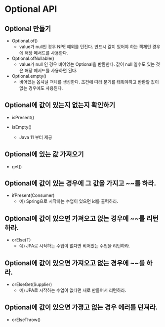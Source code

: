 # Optional API

## Optional 만들기

- Optional.of()
    - value가 null인 경우 NPE 예외를 던진다. 반드시 값이 있어야 하는 객체인 경우에 해당 메서드를 사용한다.
- Optional.ofNullable()
    - value가 null 인 경우 비어있는 Optional을 반환한다. 값이 null 일수도 있는 것은 해당 메서드를 사용하면 된다.
- Optional.empty()
    - 비어있는 옵셔널 객체를 생성한다. 조건에 따라 분기를 태워야하고 반환할 값이 없는 경우에도 사용된다.

## Optional에 값이 있는지 없는지 확인하기

- isPresent()

- isEmpty()
    - Java 11 부터 제공

## Optional에 있는 값 가져오기
- get()

## Optional에 값이 있는 경우에 그 값을 가지고 ~~를 하라.
-  ifPresent(Consumer)
    - 예) Spring으로 시작하는 수업이 있으면 id를 출력하라.

## Optional에 값이 있으면 가져오고 없는 경우에 ~~를 리턴하라. 
- orElse(T)
    - 예) JPA로 시작하는 수업이 없다면 비어있는 수업을 리턴하라.

## Optional에 값이 있으면 가져오고 없는 경우에 ~~를 하라.
- orElseGet(Supplier)
    - 예) JPA로 시작하는 수업이 없다면 새로 만들어서 리턴하라.
## Optional에 값이 있으면 가졍고 없는 경우 에러를 던져라. 
- orElseThrow()
